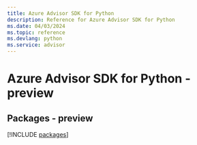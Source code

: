 ```yaml
---
title: Azure Advisor SDK for Python
description: Reference for Azure Advisor SDK for Python
ms.date: 04/03/2024
ms.topic: reference
ms.devlang: python
ms.service: advisor
---
```

# Azure Advisor SDK for Python - preview
## Packages - preview
[!INCLUDE [packages](advisor-index.md)]